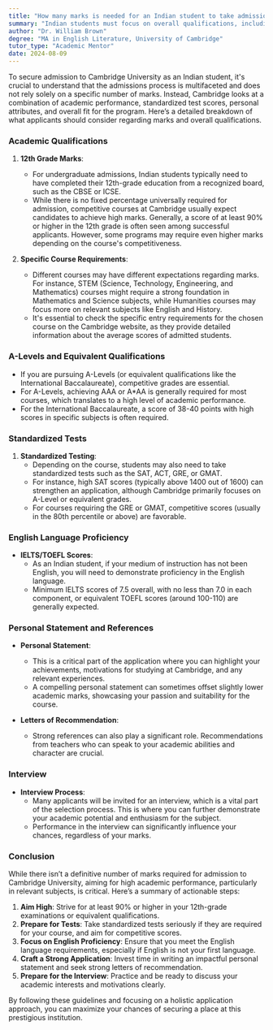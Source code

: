 ```yaml
---
title: "How many marks is needed for an Indian student to take admission in Cambridge University?"
summary: "Indian students must focus on overall qualifications, including academic performance and personal attributes, not just specific marks, for Cambridge admission."
author: "Dr. William Brown"
degree: "MA in English Literature, University of Cambridge"
tutor_type: "Academic Mentor"
date: 2024-08-09
---
```


To secure admission to Cambridge University as an Indian student, it's crucial to understand that the admissions process is multifaceted and does not rely solely on a specific number of marks. Instead, Cambridge looks at a combination of academic performance, standardized test scores, personal attributes, and overall fit for the program. Here’s a detailed breakdown of what applicants should consider regarding marks and overall qualifications.

### Academic Qualifications

1. **12th Grade Marks**: 
   - For undergraduate admissions, Indian students typically need to have completed their 12th-grade education from a recognized board, such as the CBSE or ICSE. 
   - While there is no fixed percentage universally required for admission, competitive courses at Cambridge usually expect candidates to achieve high marks. Generally, a score of at least 90% or higher in the 12th grade is often seen among successful applicants. However, some programs may require even higher marks depending on the course's competitiveness.

2. **Specific Course Requirements**: 
   - Different courses may have different expectations regarding marks. For instance, STEM (Science, Technology, Engineering, and Mathematics) courses might require a strong foundation in Mathematics and Science subjects, while Humanities courses may focus more on relevant subjects like English and History.
   - It's essential to check the specific entry requirements for the chosen course on the Cambridge website, as they provide detailed information about the average scores of admitted students.

### A-Levels and Equivalent Qualifications

- If you are pursuing A-Levels (or equivalent qualifications like the International Baccalaureate), competitive grades are essential. 
- For A-Levels, achieving AAA or A*AA is generally required for most courses, which translates to a high level of academic performance.
- For the International Baccalaureate, a score of 38-40 points with high scores in specific subjects is often required.

### Standardized Tests

1. **Standardized Testing**: 
   - Depending on the course, students may also need to take standardized tests such as the SAT, ACT, GRE, or GMAT. 
   - For instance, high SAT scores (typically above 1400 out of 1600) can strengthen an application, although Cambridge primarily focuses on A-Level or equivalent grades.
   - For courses requiring the GRE or GMAT, competitive scores (usually in the 80th percentile or above) are favorable.

### English Language Proficiency

- **IELTS/TOEFL Scores**: 
   - As an Indian student, if your medium of instruction has not been English, you will need to demonstrate proficiency in the English language. 
   - Minimum IELTS scores of 7.5 overall, with no less than 7.0 in each component, or equivalent TOEFL scores (around 100-110) are generally expected.

### Personal Statement and References

- **Personal Statement**: 
   - This is a critical part of the application where you can highlight your achievements, motivations for studying at Cambridge, and any relevant experiences. 
   - A compelling personal statement can sometimes offset slightly lower academic marks, showcasing your passion and suitability for the course.

- **Letters of Recommendation**: 
   - Strong references can also play a significant role. Recommendations from teachers who can speak to your academic abilities and character are crucial.

### Interview

- **Interview Process**: 
   - Many applicants will be invited for an interview, which is a vital part of the selection process. This is where you can further demonstrate your academic potential and enthusiasm for the subject. 
   - Performance in the interview can significantly influence your chances, regardless of your marks.

### Conclusion

While there isn’t a definitive number of marks required for admission to Cambridge University, aiming for high academic performance, particularly in relevant subjects, is critical. Here’s a summary of actionable steps:

1. **Aim High**: Strive for at least 90% or higher in your 12th-grade examinations or equivalent qualifications.
2. **Prepare for Tests**: Take standardized tests seriously if they are required for your course, and aim for competitive scores.
3. **Focus on English Proficiency**: Ensure that you meet the English language requirements, especially if English is not your first language.
4. **Craft a Strong Application**: Invest time in writing an impactful personal statement and seek strong letters of recommendation.
5. **Prepare for the Interview**: Practice and be ready to discuss your academic interests and motivations clearly.

By following these guidelines and focusing on a holistic application approach, you can maximize your chances of securing a place at this prestigious institution.
    